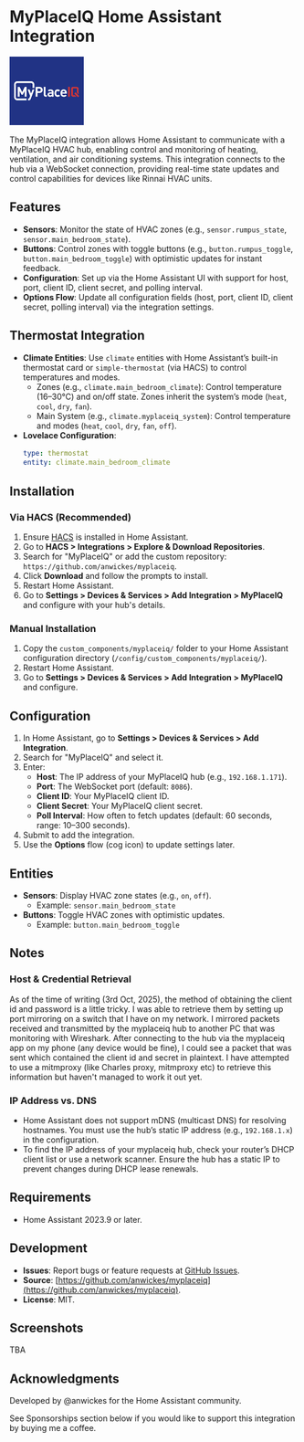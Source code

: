 # MyPlaceIQ Home Assistant Integration
![MyPlaceIQ Logo](custom_components/myplaceiq/images/logo.png)

The MyPlaceIQ integration allows Home Assistant to communicate with a MyPlaceIQ HVAC hub, enabling control and monitoring of heating, ventilation, and air conditioning systems. This integration connects to the hub via a WebSocket connection, providing real-time state updates and control capabilities for devices like Rinnai HVAC units.

## Features
- **Sensors**: Monitor the state of HVAC zones (e.g., `sensor.rumpus_state`, `sensor.main_bedroom_state`).
- **Buttons**: Control zones with toggle buttons (e.g., `button.rumpus_toggle`, `button.main_bedroom_toggle`) with optimistic updates for instant feedback.
- **Configuration**: Set up via the Home Assistant UI with support for host, port, client ID, client secret, and polling interval.
- **Options Flow**: Update all configuration fields (host, port, client ID, client secret, polling interval) via the integration settings.

## Thermostat Integration
- **Climate Entities**: Use `climate` entities with Home Assistant’s built-in thermostat card or `simple-thermostat` (via HACS) to control temperatures and modes.
  - Zones (e.g., `climate.main_bedroom_climate`): Control temperature (16–30°C) and on/off state. Zones inherit the system’s mode (`heat`, `cool`, `dry`, `fan`).
  - Main System (e.g., `climate.myplaceiq_system`): Control temperature and modes (`heat`, `cool`, `dry`, `fan`, `off`).
- **Lovelace Configuration**:
  ```yaml
  type: thermostat
  entity: climate.main_bedroom_climate

## Installation

### Via HACS (Recommended)
1. Ensure [HACS](https://hacs.xyz/) is installed in Home Assistant.
2. Go to **HACS > Integrations > Explore & Download Repositories**.
3. Search for "MyPlaceIQ" or add the custom repository: `https://github.com/anwickes/myplaceiq`.
4. Click **Download** and follow the prompts to install.
5. Restart Home Assistant.
6. Go to **Settings > Devices & Services > Add Integration > MyPlaceIQ** and configure with your hub's details.

### Manual Installation
1. Copy the `custom_components/myplaceiq/` folder to your Home Assistant configuration directory (`/config/custom_components/myplaceiq/`).
2. Restart Home Assistant.
3. Go to **Settings > Devices & Services > Add Integration > MyPlaceIQ** and configure.

## Configuration
1. In Home Assistant, go to **Settings > Devices & Services > Add Integration**.
2. Search for "MyPlaceIQ" and select it.
3. Enter:
   - **Host**: The IP address of your MyPlaceIQ hub (e.g., `192.168.1.171`).
   - **Port**: The WebSocket port (default: `8086`).
   - **Client ID**: Your MyPlaceIQ client ID.
   - **Client Secret**: Your MyPlaceIQ client secret.
   - **Poll Interval**: How often to fetch updates (default: 60 seconds, range: 10–300 seconds).
4. Submit to add the integration.
5. Use the **Options** flow (cog icon) to update settings later.

## Entities
- **Sensors**: Display HVAC zone states (e.g., `on`, `off`).
  - Example: `sensor.main_bedroom_state`
- **Buttons**: Toggle HVAC zones with optimistic updates.
  - Example: `button.main_bedroom_toggle`

## Notes
### Host & Credential Retrieval
As of the time of writing (3rd Oct, 2025), the method of obtaining the client id and password is a little tricky. I was able to retrieve them by setting up port mirroring on a switch that I have on my network. I mirrored packets received and transmitted by the myplaceiq hub to another PC that was monitoring with Wireshark. After connecting to the hub via the myplaceiq app on my phone (any device would be fine), I could see a packet that was sent which contained the client id and secret in plaintext. I have attempted to use a mitmproxy (like Charles proxy, mitmproxy etc) to retrieve this information but haven't managed to work it out yet.

### IP Address vs. DNS
- Home Assistant does not support mDNS (multicast DNS) for resolving hostnames. You must use the hub’s static IP address (e.g., `192.168.1.x`) in the configuration.
- To find the IP address of your myplaceiq hub, check your router’s DHCP client list or use a network scanner. Ensure the hub has a static IP to prevent changes during DHCP lease renewals.

## Requirements
- Home Assistant 2023.9 or later.

## Development
- **Issues**: Report bugs or feature requests at [GitHub Issues](https://github.com/anwickes/myplaceiq/issues).
- **Source**: [https://github.com/anwickes/myplaceiq](https://github.com/anwickes/myplaceiq).
- **License**: MIT.

## Screenshots
TBA

## Acknowledgments
Developed by @anwickes for the Home Assistant community.

See Sponsorships section below if you would like to support this integration by buying me a coffee.
